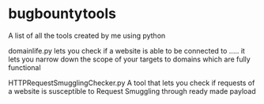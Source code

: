 # bugbountytools
A list of all the tools created by me using python <br>

domainlife.py lets you check if a website is able to be connected to ..... it lets you narrow down the scope of your targets to domains which are fully functional<br>

HTTPRequestSmugglingChecker.py A tool that lets you check if requests of a website is susceptible to Request Smuggling through ready made payload <br>
